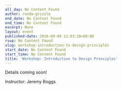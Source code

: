 ```yaml
---
all_day: No Content Found
author: ronda-grizzle
end_date: No Content Found
end_time: No Content Found
excerpt: None
layout: event
published-date: 2016-09-09 12:03:18+00:00
rsvp: No Content Found
slug: workshop-introduction-to-design-principles
start_date: No Content Found
start_time: No Content Found
title: 'Workshop: Introduction to Design Principles'
---
```


Details coming soon!

Instructor: Jeremy Boggs
